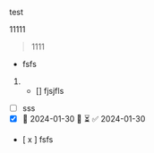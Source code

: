 

test


11111

> 1111 


- fsfs
1. - [] fjsjfls 


- [ ] sss
- [x] 📅 2024-01-30 🔽 ⏳ ✅ 2024-01-30
- [ x ] fsfs